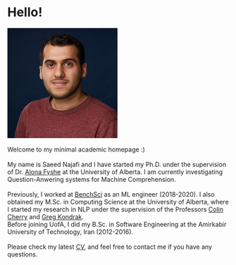# Hello!

<img src="https://github.com/SaeedNajafi/saeednajafi.github.io/blob/master/my_pic.jpeg" width="250" height="250">

Welcome to my minimal academic homepage :)
<br> <br>
My name is Saeed Najafi and I have started my Ph.D. under the supervision of Dr. [Alona Fyshe](https://webdocs.cs.ualberta.ca/~alona/) at the University of Alberta.
I am currently investigating Question-Anwering systems for Machine Comprehension.
<br> <br>
Previously, I worked at [BenchSci](https://www.benchsci.com/) as an ML engineer (2018-2020).
I also obtained my M.Sc. in Computing Science at the University of Alberta, where I started my
research in NLP under the supervision of the Professors [Colin Cherry](https://sites.google.com/site/colinacherry/) and [Greg Kondrak](https://webdocs.cs.ualberta.ca/~kondrak/).
<br>
Before joining UofA, I did my B.Sc. in Software Engineering at the Amirkabir University of Technology, Iran (2012-2016).
<br> <br>
Please check my latest [CV](./CV.pdf), and feel free to contact me if you have any questions.
